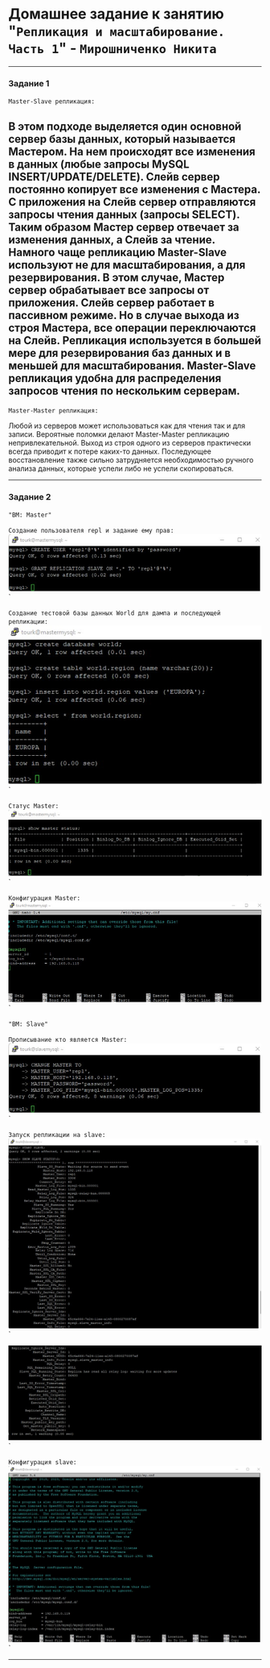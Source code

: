 # Домашнее задание к занятию "`Репликация и масштабирование. Часть 1`" - `Мирошниченко Никита`
---

### Задание 1

`Master-Slave репликация:`

В этом подходе выделяется один основной сервер базы данных, который называется Мастером. На нем происходят все изменения в данных (любые запросы MySQL INSERT/UPDATE/DELETE). Слейв сервер постоянно копирует все изменения с Мастера. С приложения на Слейв сервер отправляются запросы чтения данных (запросы SELECT). Таким образом Мастер сервер отвечает за изменения данных, а Слейв за чтение. 
Намного чаще репликацию Master-Slave используют не для масштабирования, а для резервирования. В этом случае, Мастер сервер обрабатывает все запросы от приложения. Слейв сервер работает в пассивном режиме. Но в случае выхода из строя Мастера, все операции переключаются на Слейв. Репликация используется в большей мере для резервирования баз данных и в меньшей для масштабирования. Master-Slave репликация удобна для распределения запросов чтения по нескольким серверам.
---

`Master-Master репликация:`

Любой из серверов может использоваться как для чтения так и для записи. Вероятные поломки делают Master-Master репликацию непривлекательной. Выход из строя одного из серверов практически всегда приводит к потере каких-то данных. Последующее восстановление также сильно затрудняется необходимостью ручного анализа данных, которые успели либо не успели скопироваться.

---

### Задание 2

`"ВМ: Master"`

`Создание пользователя repl и задание ему прав:`
![Скриншот](https://github.com/Tourker/Git_HW/blob/main/img/HW12_06/z2_master_user_repl.jpg)`

`Создание тестовой базы данных World для дампа и последующей репликации:`
![Скриншот](https://github.com/Tourker/Git_HW/blob/main/img/HW12_06/z2_master_db_world.jpg)`

`Статус Master:`
![Скриншот](https://github.com/Tourker/Git_HW/blob/main/img/HW12_06/z2_master_show_status.jpg)`

`Конфигурация Master:`
![Скриншот](https://github.com/Tourker/Git_HW/blob/main/img/HW12_06/z2_cfg_master.jpg)`

`"ВМ: Slave"`

`Прописывание кто является Master:`
![Скриншот](https://github.com/Tourker/Git_HW/blob/main/img/HW12_06/z2_slave_change_master.jpg)`

`Запуск репликации на slave:`
![Скриншот](https://github.com/Tourker/Git_HW/blob/main/img/HW12_06/z2_slave_start_and_status.jpg)`

![Скриншот](https://github.com/Tourker/Git_HW/blob/main/img/HW12_06/z2_slave_status.jpg)`

`Конфигурация slave:`
![Скриншот](https://github.com/Tourker/Git_HW/blob/main/img/HW12_06/z2_cfg_slave.jpg)`

---